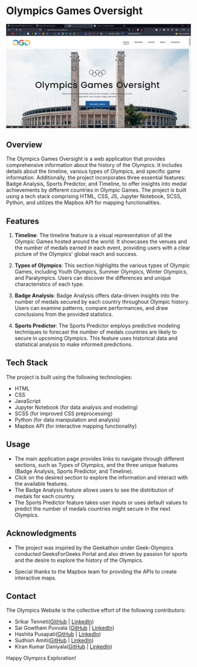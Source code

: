 # Olympics Games Oversight

![Olympics Games Oversight](https://raw.githubusercontent.com/AlgorithmAssassins/pogo/main/images/Screenshot%20(63).png)

## Overview

The Olympics Games Oversight is a web application that provides comprehensive information about the history of the Olympics. It includes details about the timeline, various types of Olympics, and specific game information. Additionally, the project incorporates three essential features: Badge Analysis, Sports Predictor, and Timeline, to offer insights into medal achievements by different countries in Olympic Games. The project is built using a tech stack comprising HTML, CSS, JS, Jupyter Notebook, SCSS, Python, and utilizes the Mapbox API for mapping functionalities.

## Features

1. **Timeline**: The timeline feature is a visual representation of all the Olympic Games hosted around the world. It showcases the venues and the number of medals earned in each event, providing users with a clear picture of the Olympics' global reach and success.

2. **Types of Olympics**: This section highlights the various types of Olympic Games, including Youth Olympics, Summer Olympics, Winter Olympics, and Paralympics. Users can discover the differences and unique characteristics of each type.

4. **Badge Analysis**: Badge Analysis offers data-driven insights into the number of medals secured by each country throughout Olympic history. Users can examine patterns, compare performances, and draw conclusions from the provided statistics.

5. **Sports Predictor**: The Sports Predictor employs predictive modeling techniques to forecast the number of medals countries are likely to secure in upcoming Olympics. This feature uses historical data and statistical analysis to make informed predictions.

## Tech Stack

The project is built using the following technologies:

- HTML
- CSS
- JavaScript
- Jupyter Notebook (for data analysis and modeling)
- SCSS (for improved CSS preprocessing)
- Python (for data manipulation and analysis)
- Mapbox API (for interactive mapping functionality)


## Usage

- The main application page provides links to navigate through different sections, such as Types of Olympics, and the three unique features (Badge Analysis, Sports Predictor, and Timeline).
- Click on the desired section to explore the information and interact with the available features.
- The Badge Analysis feature allows users to see the distribution of medals for each country.
- The Sports Predictor feature takes user inputs or uses default values to predict the number of medals countries might secure in the next Olympics.

  
## Acknowledgments

- The project was inspired by the Geekathon under Geek-Olympics conducted GeeksForGeeks Portal and also driven by passion for sports and the desire to explore the history of the Olympics.

- Special thanks to the Mapbox team for providing the APIs to create interactive maps.

## Contact
The Olympics Website is the collective effort of the following contributors:

- Srikar Tenneti([GitHub]([https://github.com/janedoe](https://github.com/tinkten7)) | [LinkedIn]([https://www.linkedin.com/in/janedoe](https://www.linkedin.com/in/srikar-tenneti-849522235/)))
- Sai Gowtham Puvvala ([GitHub]([https://github.com/johnsmith](https://github.com/p-sai-gowtham)) | [LinkedIn]([https://www.linkedin.com/in/johnsmith](https://www.linkedin.com/in/sai-gowtham-puvvula-607109214/)))
- Hashita Pusapati([GitHub](https://github.com/hashitapusapati) | [LinkedIn]([https://www.linkedin.com/in/hashita-pusapati-3](https://www.linkedin.com/in/hashita-pusapati-315194226/)))
- Sudhish Amiti([GitHub]([https://github.com/janedoe](https://github.com/SudhishAmiti)) | [LinkedIn]([https://www.linkedin.com/in/janedoe](https://www.linkedin.com/in/sudhish-amiti-491805224/)))
- Kiran Kumar Daniyala([GitHub]([https://github.com/janedoe](https://github.com/kirankumar04)) | [LinkedIn]([https://www.linkedin.com/in/janedoe](https://www.linkedin.com/in/kiran-kumar-daniyala-6477b5263/)https://www.linkedin.com/in/kiran-kumar-daniyala-6477b5263/))


Happy Olympics Exploration!




